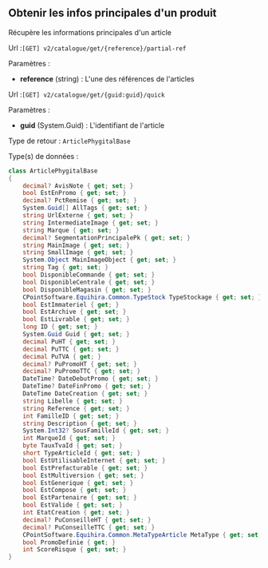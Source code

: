 ## <span id='obtenirquick'>Obtenir les infos principales d'un produit</span>

Récupère les informations principales d'un article

Url :`[GET] v2/catalogue/get/{reference}/partial-ref`

Paramètres : 

- **reference** (string) : L'une des références de l'articles

Url :`[GET] v2/catalogue/get/{guid:guid}/quick`

Paramètres : 

- **guid** (System.Guid) : L'identifiant de l'article

Type de retour : `ArticlePhygitalBase`

Type(s) de données :

```csharp
class ArticlePhygitalBase
{
	decimal? AvisNote { get; set; }
	bool EstEnPromo { get; set; }
	decimal? PctRemise { get; set; }
	System.Guid[] AllTags { get; set; }
	string UrlExterne { get; set; }
	string IntermediateImage { get; set; }
	string Marque { get; set; }
	decimal? SegmentationPrincipalePk { get; set; }
	string MainImage { get; set; }
	string SmallImage { get; set; }
	System.Object MainImageObject { get; set; }
	string Tag { get; set; }
	bool DisponibleCommande { get; set; }
	bool DisponibleCentrale { get; set; }
	bool DisponibleMagasin { get; set; }
	CPointSoftware.Equihira.Common.TypeStock TypeStockage { get; set; }
	bool EstImmateriel { get; }
	bool EstArchive { get; set; }
	bool EstLivrable { get; set; }
	long ID { get; set; }
	System.Guid Guid { get; set; }
	decimal PuHT { get; set; }
	decimal PuTTC { get; set; }
	decimal PuTVA { get; }
	decimal? PuPromoHT { get; set; }
	decimal? PuPromoTTC { get; set; }
	DateTime? DateDebutPromo { get; set; }
	DateTime? DateFinPromo { get; set; }
	DateTime DateCreation { get; set; }
	string Libelle { get; set; }
	string Reference { get; set; }
	int FamilleID { get; set; }
	string Description { get; set; }
	System.Int32? SousFamilleId { get; set; }
	int MarqueId { get; set; }
	byte TauxTvaId { get; set; }
	short TypeArticleId { get; set; }
	bool EstUtilisableInternet { get; set; }
	bool EstPrefacturable { get; set; }
	bool EstMultiversion { get; set; }
	bool EstGenerique { get; set; }
	bool EstCompose { get; set; }
	bool EstPartenaire { get; set; }
	bool EstValide { get; set; }
	int EtatCreation { get; set; }
	decimal? PuConseilleHT { get; set; }
	decimal? PuConseilleTTC { get; set; }
	CPointSoftware.Equihira.Common.MetaTypeArticle MetaType { get; set; }
	bool PromoDefinie { get; }
	int ScoreRisque { get; set; }
}

```
